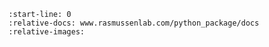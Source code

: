 ```{include} ../developing.md
:start-line: 0
:relative-docs: www.rasmussenlab.com/python_package/docs
:relative-images:
```
